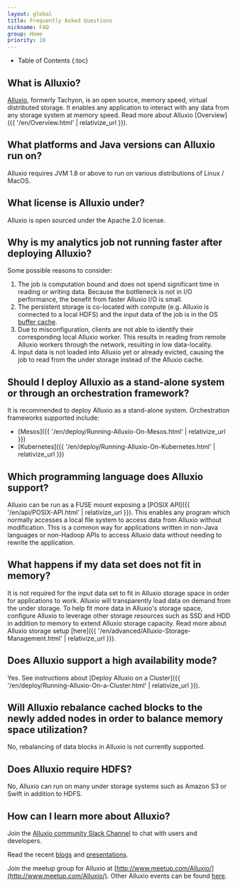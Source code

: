```yaml
---
layout: global
title: Frequently Asked Questions
nickname: FAQ
group: Home
priority: 10
---
```


* Table of Contents
{:toc}

## What is Alluxio?

[Alluxio](http://www.alluxio.io/), formerly Tachyon, is an open source, memory speed, virtual
distributed storage. It enables any application to interact with any data from any storage system
at memory speed. Read more about Alluxio [Overview]({{ '/en/Overview.html' | relativize_url }}).

## What platforms and Java versions can Alluxio run on?

Alluxio requires JVM 1.8 or above to run on various distributions of Linux / MacOS.

## What license is Alluxio under?

Alluxio is open sourced under the Apache 2.0 license.

## Why is my analytics job not running faster after deploying Alluxio?

Some possible reasons to consider:
1. The job is computation bound and does not spend significant time in reading or writing data.
Because the bottleneck is not in I/O performance, the benefit from faster Alluxio I/O is small.
1. The persistent storage is co-located with compute (e.g. Alluxio is connected to a local
HDFS) and the input data of the job is in the OS
[buffer cache](https://www.tldp.org/LDP/sag/html/buffer-cache.html).
1. Due to misconfiguration, clients are not able to identify their corresponding local Alluxio worker.
This results in reading from remote Alluxio workers through the network, resulting in low data-locality.
1. Input data is not loaded into Alluxio yet or already evicted, causing the job to read from the
under storage instead of the Alluxio cache.

## Should I deploy Alluxio as a stand-alone system or through an orchestration framework?

It is recommended to deploy Alluxio as a stand-alone system. Orchestration frameworks supported include:
<!-- ALLUXIO CS REMOVE -->
<!-- - [YARN]({{ '/en/deploy/Running-Alluxio-On-Yarn.html' | relativize_url }}) -->
<!-- ALLUXIO CS END -->
- [Mesos]({{ '/en/deploy/Running-Alluxio-On-Mesos.html' | relativize_url }})
- [Kubernetes]({{ '/en/deploy/Running-Alluxio-On-Kubernetes.html' | relativize_url }})

## Which programming language does Alluxio support?

<!-- ALLUXIO CS REMOVE -->
<!-- Alluxio is primarily developed in Java and exposes Java-like File APIs for other applications to -->
<!-- interact with. Alluxio supports other language bindings including -->
<!-- [Python]({{ '/en/api/FS-API.html' | relativize_url }}#python) and -->
<!-- [Golang]({{ '/en/api/FS-API.html' | relativize_url }}#go). -->
<!-- ALLUXIO CS END -->

Alluxio can be run as a FUSE mount exposing a [POSIX API]({{ '/en/api/POSIX-API.html' | relativize_url }}).
This enables any program which normally accesses a local file system to access data from Alluxio without
modification. This is a common way for applications written in non-Java languages or non-Hadoop APIs
to access Alluxio data without needing to rewrite the application.

## What happens if my data set does not fit in memory?

It is not required for the input data set to fit in Alluxio storage space in order for
applications to work. Alluxio will transparently load data on demand from the under storage.
To help fit more data in Alluxio's storage space, configure Alluxio to leverage other storage
resources such as SSD and HDD in addition to memory to extend Alluxio storage capacity.
Read more about Alluxio storage setup
[here]({{ '/en/advanced/Alluxio-Storage-Management.html' | relativize_url }}).

## Does Alluxio support a high availability mode?

Yes. See instructions about
[Deploy Alluxio on a Cluster]({{ '/en/deploy/Running-Alluxio-On-a-Cluster.html' | relativize_url }}).

## Will Alluxio rebalance cached blocks to the newly added nodes in order to balance memory space utilization?

No, rebalancing of data blocks in Alluxio is not currently supported.

<!-- ALLUXIO CS REMOVE -->
<!-- ## How can I add support for other under store systems? -->
<!--  -->
<!-- Support for other under storages is in progress by many contributors. See the -->
<!-- [documentation]({{ '/en/ufs/Ufs-Extensions.html' | relativize_url }}) for adding other under storage -->
<!-- systems. -->

<!-- ALLUXIO CS END -->
## Does Alluxio require HDFS?

No, Alluxio can run on many under storage systems such as Amazon S3 or Swift in addition to HDFS.

## How can I learn more about Alluxio?

Join the [Alluxio community Slack Channel](https://www.alluxio.io/slack) to chat with users and
developers.

Read the recent [blogs](https://www.alluxio.io/blog) and
[presentations](https://www.alluxio.io/resources/presentations/).

Join the meetup group for Alluxio at
[http://www.meetup.com/Alluxio/](http://www.meetup.com/Alluxio/).
Other Alluxio events can be found [here](https://www.alluxio.io/events/).

<!-- ALLUXIO CS REMOVE -->
<!-- ## Where can I report issues or propose new features? -->
<!--  -->
<!-- [Github Issues](https://github.com/alluxio/alluxio/issues) is used to track feature -->
<!-- development and issues. -->
<!-- To report an issue or propose a feature, post on the Github issue. -->
<!--  -->
<!-- ## Where can I get more help? -->
<!--  -->
<!-- For any questions related to installation, contribution or feedback, please -->
<!-- join our [Alluxio community Slack Channel](https://www.alluxio.io/slack) or -->
<!-- send an email to the -->
<!-- [Alluxio User Mailing List](https://groups.google.com/forum/?fromgroups#!forum/alluxio-users). -->
<!-- We look forward to seeing you there. -->
<!--  -->
<!-- ## How can I contribute to Alluxio? -->
<!--  -->
<!-- Thank you for your interest in contributing. Please read -->
<!-- [our contributor guide]({{ '/en/contributor/Contributor-Getting-Started.html' | relativize_url }}). -->
<!-- ALLUXIO CS END -->
